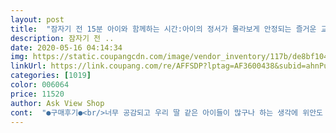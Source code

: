 ```yaml
---
layout: post 
title:  "잠자기 전 15분 아이와 함께하는 시간:아이의 정서가 몰라보게 안정되는 즐거운 교감 육아, 위즈덤하우스" 
description: 잠자기 전 ..
date: 2020-05-16 04:14:34 
img: https://static.coupangcdn.com/image/vendor_inventory/117b/de8bf1049a1eb72ce045dcba86764e647f8f5b053c8a86d5636f5ac757aa.jpg 
linkUrl: https://link.coupang.com/re/AFFSDP?lptag=AF3600438&subid=ahnPublicAsk&pageKey=21409929&itemId=83678644&vendorItemId=3142481227&traceid=V0-113-09bf40f17fab182f 
categories: [1019] 
color: 006064 
price: 11520 
author: Ask View Shop 
cont:  "●구매후기●<br/>너무 공감되고 우리 딸 같은 아이들이 많구나 하는 생각에 위안도 되고.<br/>.<br/><br/>도움이 많이 되는 책이었습니다.<br/><br/>아이에게 도움이 됐음 좋겠고,<br/>아직 읽어보지는 못했어요<br/>요즘 딸아이 심리를 잘 읽지 못하는거 같아서 답답한 마음에 도움이 될까 싶어 구매했는데.<br/>.<br/><br/>유형에 따라 주는 팁들은 정말 유용하고 도움이 될 것 같네요<br/>잠을 자기전 활동에 대해 설명이 자세히 되어 있어 도움이 많이 되었습니다<br/>저는 읽고나서 실천해보려고 많이 노력하고  있어요 ^^<br/>제가 잘 하고 있는지 궁금해서 구매했습니다<br/> -<br/>평소 책 읽는 속도가 느린 편인데.<br/>.<br/> 이 책은 읽다보니 이틀만에 후딱 읽어버렸네요ㅎ<br/>" 
---
```

